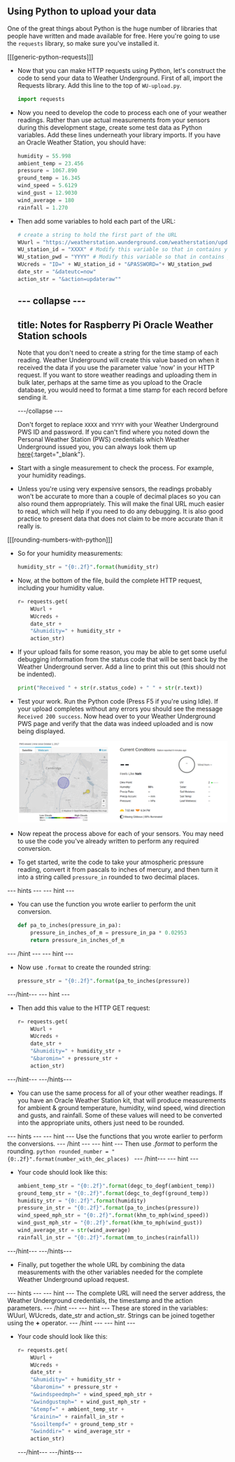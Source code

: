 ## Using Python to upload your data

One of the great things about Python is the huge number of libraries that people have written and made available for free. Here you're going to use the `requests` library, so make sure you've installed it.

[[[generic-python-requests]]]

- Now that you can make HTTP requests using Python, let's construct the code to send your data to Weather Underground. First of all, import the Requests library. Add this line to the top of `WU-upload.py`.

    ```python
    import requests
    ```

- Now you need to develop the code to process each one of your weather readings. Rather than use actual measurements from your sensors during this development stage, create some test data as Python variables. Add these lines underneath your library imports. If you have an Oracle Weather Station, you should have:

   ```python
   humidity = 55.998
   ambient_temp = 23.456
   pressure = 1067.890
   ground_temp = 16.345
   wind_speed = 5.6129
   wind_gust = 12.9030
   wind_average = 180
   rainfall = 1.270
   ```


 - Then add some variables to hold each part of the URL:

    ```python
    # create a string to hold the first part of the URL
    WUurl = "https://weatherstation.wunderground.com/weatherstation/updateweatherstation.php?"
    WU_station_id = "XXXX" # Modify this variable so that in contains your PWS Id
    WU_station_pwd = "YYYY" # Modify this variable so that in contains your Password
    WUcreds = "ID=" + WU_station_id + "&PASSWORD="+ WU_station_pwd
    date_str = "&dateutc=now"
    action_str = "&action=updateraw""

    ```
    --- collapse ---
    ---
    title: Notes for Raspberry Pi Oracle Weather Station schools
    ---
    Note that you don't need to create a string for the time stamp of each reading. Weather Underground will create this value based on when it received the data if you use the parameter value 'now' in your HTTP request. If you want to store weather readings and uploading them in bulk later, perhaps at the same time as you upload to the Oracle database,  you would need to format a time stamp for each record before sending it.

    ---/collapse ---

    Don't forget to replace ```XXXX``` and ```YYYY``` with your Weather Underground PWS ID and password.  If you can't find where you noted down the Personal Weather Station (PWS) credentials which Weather Underground issued you, you can always look them up [here](https://www.wunderground.com/personal-weather-station/mypws){:target="_blank"}.

- Start with a single measurement to check the process. For example, your humidity readings.

 - Unless you're using very expensive sensors, the readings probably won't be accurate to more than a couple of decimal places so you can also round them appropriately. This will make the final URL much easier to read, which will help if you need to do any debugging. It is also good practice to present data that does not claim to be more accurate than it really is.

[[[rounding-numbers-with-python]]]

- So for your humidity measurements:

    ```python
    humidity_str = "{0:.2f}".format(humidity_str)
    ```

 - Now, at the bottom of the file, build the complete HTTP request, including your humidity value.

    ```python
    r= requests.get(
        WUurl +
        WUcreds +
        date_str +
        "&humidity=" + humidity_str +
        action_str)
    ```

 - If your upload fails for some reason, you may be able to get some useful debugging information from the status code that will be sent back by the Weather Underground server. Add a line to print this out (this should not be indented).

    ```python
    print("Received " + str(r.status_code) + " " + str(r.text))
    ```

- Test your work. Run the Python code (Press F5 if you're using Idle). If your upload completes without any errors you should see the message `Received 200 success`. Now head over to your Weather Underground PWS page and verify that the data was indeed uploaded and is now being displayed.

    ![](images/image5.png)

- Now repeat the process above for each of your sensors. You may need to use the code you've already written to perform any required conversion.

- To get started, write the code to take your atmospheric pressure reading, convert it from pascals to inches of mercury, and then turn it into a string called `pressure_in` rounded to two decimal places.

--- hints ---
--- hint ---
- You can use the function you wrote earlier to perform the unit conversion.
    ```python
    def pa_to_inches(pressure_in_pa):
        pressure_in_inches_of_m = pressure_in_pa * 0.02953
        return pressure_in_inches_of_m
    ```
--- /hint ---
--- hint ---
- Now use `.format` to create the rounded string:
    ```python
    pressure_str = "{0:.2f}".format(pa_to_inches(pressure))
    ```
---/hint---
--- hint ---
- Then add this value to the HTTP GET request:
    ```python
    r= requests.get(
        WUurl +
        WUcreds +
        date_str +
        "&humidity=" + humidity_str +
        "&baromin=" + pressure_str +
        action_str)
    ```
---/hint---
---/hints---

- You can use the same process for all of your other weather readings. If you have an Oracle Weather Station kit, that will produce measurements for ambient & ground temperature, humidity, wind speed, wind direction and gusts, and rainfall. Some of these values will need to be converted into the appropriate units, others just need to be rounded.

--- hints ---
--- hint ---
Use the functions that you wrote earlier to perform the conversions.
--- /hint ---
--- hint ---
Then use *.format* to perform the rounding.
    ```python
    rounded_number = "{0:.2f}".format(number_with_dec_places)
    ```
--- /hint---
--- hint ---
- Your code should look like this:
    ```python
    ambient_temp_str = "{0:.2f}".format(degc_to_degf(ambient_temp))
    ground_temp_str = "{0:.2f}".format(degc_to_degf(ground_temp))
    humidity_str = "{0:.2f}".format(humidity)
    pressure_in_str = "{0:.2f}".format(pa_to_inches(pressure))
    wind_speed_mph_str = "{0:.2f}".format(khm_to_mph(wind_speed))
    wind_gust_mph_str = "{0:.2f}".format(khm_to_mph(wind_gust))
    wind_average_str = str(wind_average)
    rainfall_in_str = "{0:.2f}".format(mm_to_inches(rainfall))
    ```
---/hint---
---/hints---

- Finally, put together the whole URL by combining the data measurements with the other variables needed for the complete Weather Underground upload request.  

--- hints ---
--- hint ---
The complete URL will need the server address, the Weather Underground credentials, the timestamp and the action parameters.
--- /hint ---
--- hint ---
These are stored in the variables: WUurl, WUcreds, date_str and action_str. Strings can be joined together using the **+** operator.
--- /hint ---
--- hint ---
- Your code should look like this:
    ```python
    r= requests.get(
        WUurl +
        WUcreds +
        date_str +
        "&humidity=" + humidity_str +
        "&baromin=" + pressure_str +
        "&windspeedmph=" + wind_speed_mph_str +
        "&windgustmph=" + wind_gust_mph_str +
        "&tempf=" + ambient_temp_str +
        "&rainin=" + rainfall_in_str +
        "&soiltempf=" + ground_temp_str +
        "&winddir=" + wind_average_str +
        action_str)
    ```
    ---/hint---
    ---/hints---

